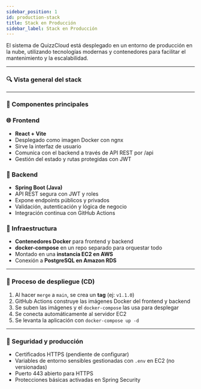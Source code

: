 ```yaml
---
sidebar_position: 1
id: production-stack
title: Stack en Producción
sidebar_label: Stack en Producción
---
```


El sistema de QuizzCloud está desplegado en un entorno de producción en la nube, utilizando tecnologías modernas y contenedores para facilitar el mantenimiento y la escalabilidad.

---

### 🔍 Vista general del stack

---

### 🧱 Componentes principales

### 🌐 Frontend

- **React + Vite**
- Desplegado como imagen Docker con ngnx
- Sirve la interfaz de usuario
- Comunica con el backend a través de API REST por /api
- Gestión del estado y rutas protegidas con JWT

### 🧠 Backend

- **Spring Boot (Java)**
- API REST segura con JWT y roles
- Expone endpoints públicos y privados
- Validación, autenticación y lógica de negocio
- Integración continua con GitHub Actions

### 🐳 Infraestructura

- **Contenedores Docker** para frontend y backend
- **docker-compose** en un repo separado para orquestar todo
- Montado en una **instancia EC2 en AWS**
- Conexión a **PostgreSQL en Amazon RDS**

---

### 🚀 Proceso de despliegue (CD)

1. Al hacer `merge` a `main`, se crea un **tag** (ej: `v1.1.0`)
2. GitHub Actions construye las imágenes Docker del frontend y backend
3. Se suben las imágenes y el `docker-compose` las usa para desplegar
4. Se conecta automáticamente al servidor EC2
5. Se levanta la aplicación con `docker-compose up -d`

---

### 🔐 Seguridad y producción

- Certificados HTTPS (pendiente de configurar)
- Variables de entorno sensibles gestionadas con `.env` en EC2 (no versionadas)
- Puerto 443 abierto para HTTPS
- Protecciones básicas activadas en Spring Security